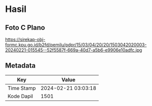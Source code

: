 # Hasil

## Foto C Plano

https://sirekap-obj-formc.kpu.go.id/b2fd/pemilu/pdpr/15/03/04/20/20/1503042020003-20240221-015545--52f5587f-669a-40d7-a5b6-e9906e10adfc.jpg


## Metadata

| Key        | Value               |
| ---------- | ------------------- |
| Time Stamp | 2024-02-21 03:03:18 |
| Kode Dapil | 1501                |



